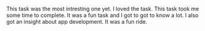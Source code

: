 This task was the most intresting one yet. I loved the task. This task took me some time to complete. It was a fun task and I got to got to know a lot. I also got an insight about app development. It was a fun ride.
